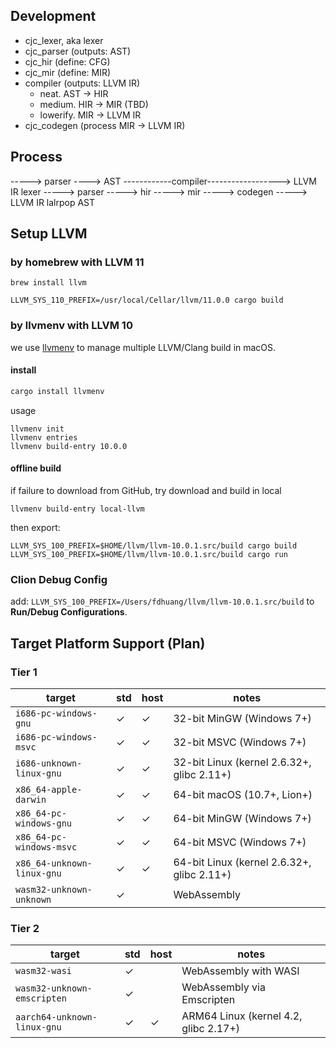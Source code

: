 ## Development

 - cjc_lexer, aka lexer
 - cjc_parser (outputs: AST)
 - cjc_hir (define: CFG)
 - cjc_mir (define: MIR)
 - compiler (outputs: LLVM IR)
    - neat. AST -> HIR
    - medium. HIR -> MIR (TBD)
    - lowerify. MIR -> LLVM IR
 - cjc_codegen (process MIR -> LLVM IR)

## Process

-----> parser ----> AST ------------compiler------------------> LLVM IR
lexer -----> parser -----> hir -----> mir -----> codegen -----> LLVM IR
     lalrpop         AST


## Setup LLVM

### by homebrew with LLVM 11

```
brew install llvm
```

```
LLVM_SYS_110_PREFIX=/usr/local/Cellar/llvm/11.0.0 cargo build
```

### by llvmenv with LLVM 10


we use [llvmenv](https://github.com/termoshtt/llvmenv) to manage multiple LLVM/Clang build in macOS.

#### install

```bash
cargo install llvmenv
```

usage

```
llvmenv init
llvmenv entries
llvmenv build-entry 10.0.0
```

#### offline build

if failure to download from GitHub, try download and build in local

```
llvmenv build-entry local-llvm
```

then export:

```
LLVM_SYS_100_PREFIX=$HOME/llvm/llvm-10.0.1.src/build cargo build
LLVM_SYS_100_PREFIX=$HOME/llvm/llvm-10.0.1.src/build cargo run
```

### Clion Debug Config

add: `LLVM_SYS_100_PREFIX=/Users/fdhuang/llvm/llvm-10.0.1.src/build` to **Run/Debug Configurations**.

## Target Platform Support (Plan)

### Tier 1

| target | std | host | notes |
| --- | --- | --- | --- |
| `i686-pc-windows-gnu` | ✓ | ✓ | 32-bit MinGW (Windows 7+) |
| `i686-pc-windows-msvc` | ✓ | ✓ | 32-bit MSVC (Windows 7+) |
| `i686-unknown-linux-gnu` | ✓ | ✓ | 32-bit Linux (kernel 2.6.32+, glibc 2.11+) |
| `x86_64-apple-darwin` | ✓ | ✓ | 64-bit macOS (10.7+, Lion+) |
| `x86_64-pc-windows-gnu` | ✓ | ✓ | 64-bit MinGW (Windows 7+) |
| `x86_64-pc-windows-msvc` | ✓ | ✓ | 64-bit MSVC (Windows 7+) |
| `x86_64-unknown-linux-gnu` | ✓ | ✓ | 64-bit Linux (kernel 2.6.32+, glibc 2.11+) |
| `wasm32-unknown-unknown` | ✓ |   | WebAssembly |

### Tier 2

| target | std | host | notes |
| --- | --- | --- | --- |
| `wasm32-wasi` | ✓ |   | WebAssembly with WASI |
| `wasm32-unknown-emscripten` | ✓ |   | WebAssembly via Emscripten |
| `aarch64-unknown-linux-gnu` | ✓ | ✓ | ARM64 Linux (kernel 4.2, glibc 2.17+) |

